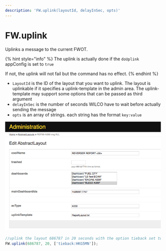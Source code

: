 ```yaml
---
description: 'FW.uplink(layoutId, delayInSec, opts)'
---
```


# FW.uplink

Uplinks a message to the current FWOT.

{% hint style="info" %}
The uplink is actually done if the `doUplink` appConfig is set to `true`

If not, the uplink will not fail but the command has no effect.
{% endhint %}

* `LayoutId` is the ID of the layout that you want to uplink. The layout is uplinkable if it specifies a uplink-template in the admin area. The uplink-template may support some options that can be passed as third argument
* `delayInSec` is the number of seconds WILCO have to wait before actually sending the message
* `opts` is an array of strings. each string has the format `key:value`

![The uplink is actually performed if the doUplink is set to true and the uplinkTemplate is set as shown here](../.gitbook/assets/image.png)

```javascript
//uplink the layout 686787 in 20 seconds with the option tieback set to HKG5MN
FW.uplink(686787, 20, ['tieback:HKG5MN']);
```



